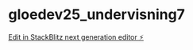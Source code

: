 # gloedev25_undervisning7

[Edit in StackBlitz next generation editor ⚡️](https://stackblitz.com/~/github.com/JulieKodehode/gloedev25_undervisning7)